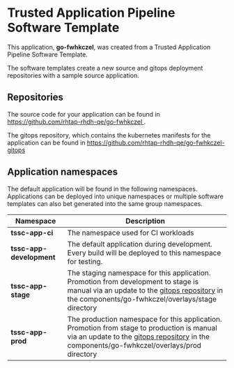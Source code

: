 # Trusted Application Pipeline Software Template

This application, **go-fwhkczel**, was created from a Trusted Application Pipeline Software Template.

The software templates create a new source and gitops deployment repositories with a sample source application. 

## Repositories

The source code for your application can be found in [https://github.com/rhtap-rhdh-qe/go-fwhkczel ](https://github.com/rhtap-rhdh-qe/go-fwhkczel ).
 
The gitops repository, which contains the kubernetes manifests for the application can be found in 
[https://github.com/rhtap-rhdh-qe/go-fwhkczel-gitops ](https://github.com/rhtap-rhdh-qe/go-fwhkczel-gitops ) 

## Application namespaces 

The default application will be found in the following namespaces. Applications can be deployed into unique namespaces or multiple software templates can also bet generated into the same group namespaces.  

|  Namespace   |  Description   |  
| -------- | -------- |
| **tssc-app-ci** | The namespace used for CI workloads |
| **tssc-app-development** | The default application during development. Every build will be deployed to this namespace for testing. |
| **tssc-app-stage** | The staging namespace for this application. Promotion from development to stage is manual via an update to the [gitops repository](https://github.com/rhtap-rhdh-qe/go-fwhkczel-gitops ) in the components/go-fwhkczel/overlays/stage directory |
| **tssc-app-prod** | The production namespace for this application. Promotion from stage to production is manual via an update to the [gitops repository](https://github.com/rhtap-rhdh-qe/go-fwhkczel-gitops ) in the components/go-fwhkczel/overlays/prod directory |